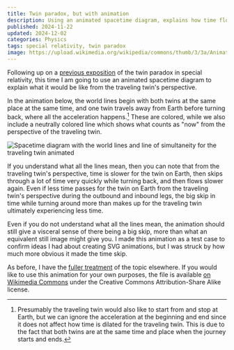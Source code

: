 ```yaml
---
title: Twin paradox, but with animation
description: Using an animated spacetime diagram, explains how time flows for the twin on Earth from the perspective of the traveling twin.
published: 2024-11-22
updated: 2024-12-02
categories: Physics
tags: special relativity, twin paradox
image: https://upload.wikimedia.org/wikipedia/commons/thumb/3/3a/Animated_world_lines_for_twins.svg/1024px-Animated_world_lines_for_twins.svg.png
---
```


Following up on a [previous exposition] of the twin paradox in special relativity, this time I am going to use an animated spacetime diagram to explain what it would be like from the traveling twin's perspective.

[previous exposition]: /2023/05/twin-paradox/

<!--more-->

In the animation below, the world lines begin with both twins at the same place at the same time,
and one twin travels away from Earth before turning back, where all the acceleration happens.[^endpoints]
These are colored, while we also include a neutrally colored line which shows what counts as "now"
from the perspective of the traveling twin.

[^endpoints]: Presumably the traveling twin would also like to start from and stop at Earth,
  but we can ignore the acceleration at the beginning and end since it does not affect
  how time is dilated for the traveling twin.  This is due to the fact that both twins are at
  the same time and place when the journey starts and ends.

![Spacetime diagram with the world lines and line of simultaneity for the traveling twin animated](https://chungyc.org/images/article/physics/relativity/paradox/twin/worldlines.svg)

If you understand what all the lines mean, then you can note that from the traveling twin's
perspective, time is slower for the twin on Earth, then skips through a lot of time very quickly
while turning back, and then flows slower again.  Even if less time passes for the
twin on Earth from the traveling twin's perspective during the outbound and inbound legs,
the big skip in time while turning around more than makes up for the traveling twin
ultimately experiencing less time.

Even if you do not understand what all the lines mean,
the animation should still give a visceral sense of there being a big skip,
more than what an equivalent still image might give you.
I made this animation as a test case to confirm ideas I had about
creating SVG animations, but I was struck by how much more obvious
it made the time skip.

As before, I have the [fuller treatment] of the topic elsewhere.
If you would like to use this animation for your own purposes,
the file is available [on Wikimedia Commons] under the
Creative Commons Attribution-Share Alike license.

[fuller treatment]: https://chungyc.org/article/physics/relativity/paradox/twin/
[on Wikimedia Commons]: https://commons.wikimedia.org/wiki/File:Animated_world_lines_for_twins.svg
